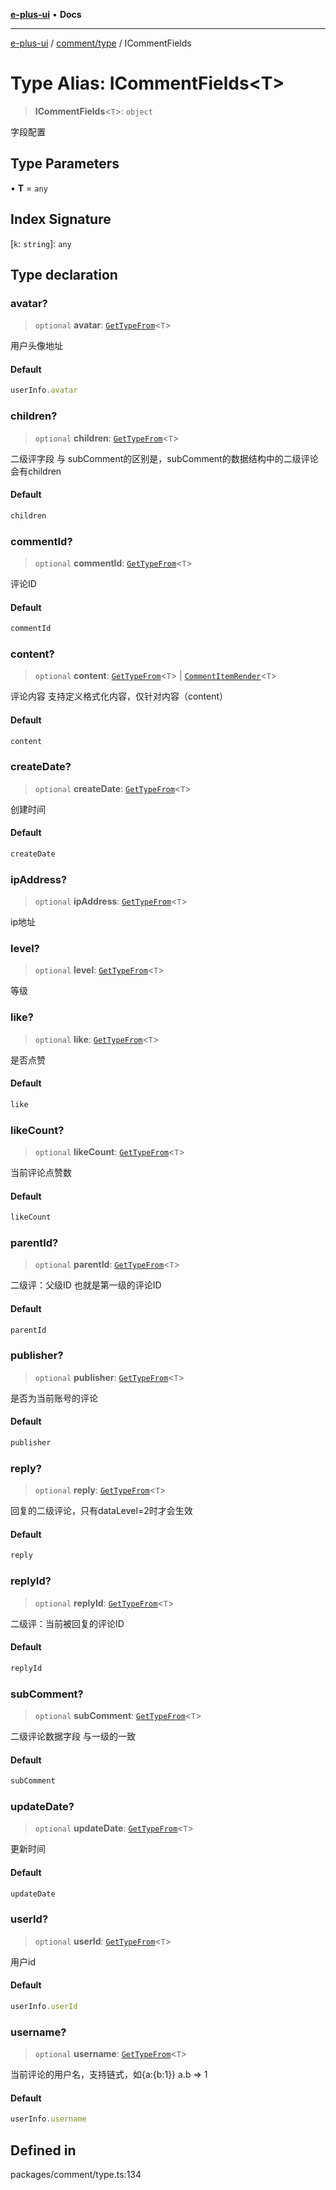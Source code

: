 [**e-plus-ui**](../../../README.md) • **Docs**

***

[e-plus-ui](../../../modules.md) / [comment/type](../README.md) / ICommentFields

# Type Alias: ICommentFields\<T\>

> **ICommentFields**\<`T`\>: `object`

字段配置

## Type Parameters

• **T** = `any`

## Index Signature

 \[`k`: `string`\]: `any`

## Type declaration

### avatar?

> `optional` **avatar**: [`GetTypeFrom`](GetTypeFrom.md)\<`T`\>

用户头像地址

#### Default

```ts
userInfo.avatar
```

### children?

> `optional` **children**: [`GetTypeFrom`](GetTypeFrom.md)\<`T`\>

二级评字段
与 subComment的区别是，subComment的数据结构中的二级评论会有children

#### Default

```ts
children
```

### commentId?

> `optional` **commentId**: [`GetTypeFrom`](GetTypeFrom.md)\<`T`\>

评论ID

#### Default

```ts
commentId
```

### content?

> `optional` **content**: [`GetTypeFrom`](GetTypeFrom.md)\<`T`\> \| [`CommentItemRender`](CommentItemRender.md)\<`T`\>

评论内容
支持定义格式化内容，仅针对内容（content）

#### Default

```ts
content
```

### createDate?

> `optional` **createDate**: [`GetTypeFrom`](GetTypeFrom.md)\<`T`\>

创建时间

#### Default

```ts
createDate
```

### ipAddress?

> `optional` **ipAddress**: [`GetTypeFrom`](GetTypeFrom.md)\<`T`\>

ip地址

### level?

> `optional` **level**: [`GetTypeFrom`](GetTypeFrom.md)\<`T`\>

等级

### like?

> `optional` **like**: [`GetTypeFrom`](GetTypeFrom.md)\<`T`\>

是否点赞

#### Default

```ts
like
```

### likeCount?

> `optional` **likeCount**: [`GetTypeFrom`](GetTypeFrom.md)\<`T`\>

当前评论点赞数

#### Default

```ts
likeCount
```

### parentId?

> `optional` **parentId**: [`GetTypeFrom`](GetTypeFrom.md)\<`T`\>

二级评：父级ID 也就是第一级的评论ID

#### Default

```ts
parentId
```

### publisher?

> `optional` **publisher**: [`GetTypeFrom`](GetTypeFrom.md)\<`T`\>

是否为当前账号的评论

#### Default

```ts
publisher
```

### reply?

> `optional` **reply**: [`GetTypeFrom`](GetTypeFrom.md)\<`T`\>

回复的二级评论，只有dataLevel=2时才会生效

#### Default

```ts
reply
```

### replyId?

> `optional` **replyId**: [`GetTypeFrom`](GetTypeFrom.md)\<`T`\>

二级评：当前被回复的评论ID

#### Default

```ts
replyId
```

### subComment?

> `optional` **subComment**: [`GetTypeFrom`](GetTypeFrom.md)\<`T`\>

二级评论数据字段
与一级的一致

#### Default

```ts
subComment
```

### updateDate?

> `optional` **updateDate**: [`GetTypeFrom`](GetTypeFrom.md)\<`T`\>

更新时间

#### Default

```ts
updateDate
```

### userId?

> `optional` **userId**: [`GetTypeFrom`](GetTypeFrom.md)\<`T`\>

用户id

#### Default

```ts
userInfo.userId
```

### username?

> `optional` **username**: [`GetTypeFrom`](GetTypeFrom.md)\<`T`\>

当前评论的用户名，支持链式，如{a:{b:1}} a.b => 1

#### Default

```ts
userInfo.username
```

## Defined in

packages/comment/type.ts:134

